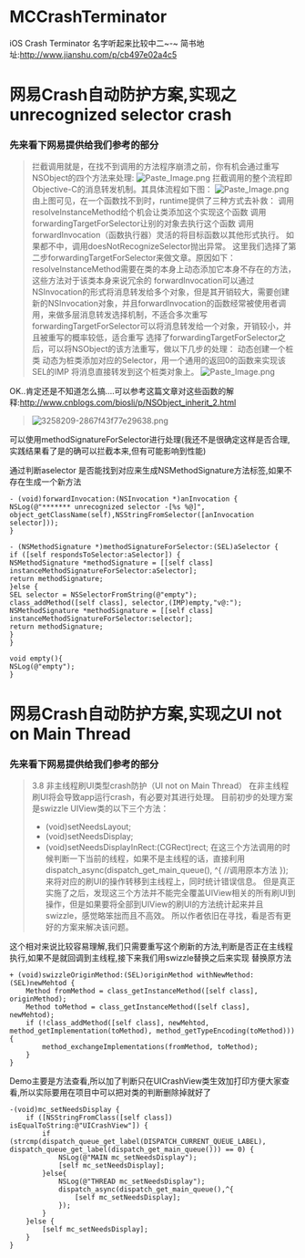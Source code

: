 # MCCrashTerminator
iOS Crash Terminator 名字听起来比较中二~-~
简书地址:http://www.jianshu.com/p/cb497e02a4c5

# 网易Crash自动防护方案,实现之unrecognized selector crash

### 先来看下网易提供给我们参考的部分
>拦截调用就是，在找不到调用的方法程序崩溃之前，你有机会通过重写NSObject的四个方法来处理:
![Paste_Image.png](http://upload-images.jianshu.io/upload_images/3258209-6cde0ee70bb20743.png?imageMogr2/auto-orient/strip%7CimageView2/2/w/1240)
拦截调用的整个流程即Objective-C的消息转发机制。其具体流程如下图：
![Paste_Image.png](http://upload-images.jianshu.io/upload_images/3258209-ab9f7967ee8d4bb5.png?imageMogr2/auto-orient/strip%7CimageView2/2/w/1240)
由上图可见，在一个函数找不到时，runtime提供了三种方式去补救：
调用resolveInstanceMethod给个机会让类添加这个实现这个函数
调用forwardingTargetForSelector让别的对象去执行这个函数
调用forwardInvocation（函数执行器）灵活的将目标函数以其他形式执行。
如果都不中，调用doesNotRecognizeSelector抛出异常。
这里我们选择了第二步forwardingTargetForSelector来做文章。原因如下：
resolveInstanceMethod需要在类的本身上动态添加它本身不存在的方法，这些方法对于该类本身来说冗余的
forwardInvocation可以通过NSInvocation的形式将消息转发给多个对象，但是其开销较大，需要创建新的NSInvocation对象，并且forwardInvocation的函数经常被使用者调用，来做多层消息转发选择机制，不适合多次重写
forwardingTargetForSelector可以将消息转发给一个对象，开销较小，并且被重写的概率较低，适合重写
选择了forwardingTargetForSelector之后，可以将NSObject的该方法重写，做以下几步的处理：
动态创建一个桩类
动态为桩类添加对应的Selector，用一个通用的返回0的函数来实现该SEL的IMP
将消息直接转发到这个桩类对象上。
![Paste_Image.png](http://upload-images.jianshu.io/upload_images/3258209-0e9f962f5777700c.png?imageMogr2/auto-orient/strip%7CimageView2/2/w/1240)

OK..肯定还是不知道怎么搞....可以参考这篇文章对这些函数的解释:http://www.cnblogs.com/biosli/p/NSObject_inherit_2.html


>![3258209-2867f43f77e29638.png](http://upload-images.jianshu.io/upload_images/3258209-fc34bebb14375f7c.png?imageMogr2/auto-orient/strip%7CimageView2/2/w/1240)

可以使用methodSignatureForSelector进行处理(我还不是很确定这样是否合理,实践结果看了是的确可以拦截本来,但有可能影响到性能)

通过判断aselector 是否能找到对应来生成NSMethodSignature方法标签,如果不存在生成一个新方法
```
- (void)forwardInvocation:(NSInvocation *)anInvocation {
NSLog(@"******* unrecognized selector -[%s %@]", object_getClassName(self),NSStringFromSelector([anInvocation selector]));
}
```
```
- (NSMethodSignature *)methodSignatureForSelector:(SEL)aSelector {
if ([self respondsToSelector:aSelector]) {
NSMethodSignature *methodSignature = [[self class] instanceMethodSignatureForSelector:aSelector];
return methodSignature;
}else {
SEL selector = NSSelectorFromString(@"empty");
class_addMethod([self class], selector,(IMP)empty,"v@:");
NSMethodSignature *methodSignature = [[self class] instanceMethodSignatureForSelector:selector];
return methodSignature;
}
}
```
```
void empty(){
NSLog(@"empty");
}
```

# 网易Crash自动防护方案,实现之UI not on Main Thread
### 先来看下网易提供给我们参考的部分
> 3.8 非主线程刷UI类型crash防护（UI not on Main Thread）
在非主线程刷UI将会导致app运行crash，有必要对其进行处理。
目前初步的处理方案是swizzle UIView类的以下三个方法：
>- (void)setNeedsLayout;
>- (void)setNeedsDisplay;
>- (void)setNeedsDisplayInRect:(CGRect)rect;
在这三个方法调用的时候判断一下当前的线程，如果不是主线程的话，直接利用 dispatch_async(dispatch_get_main_queue(), ^{ //调用原本方法 });
来将对应的刷UI的操作转移到主线程上，同时统计错误信息。
但是真正实施了之后，发现这三个方法并不能完全覆盖UIView相关的所有刷UI到操作，但是如果要将全部到UIView的刷UI的方法统计起来并且swizzle，感觉略笨拙而且不高效。
所以作者依旧在寻找，看是否有更好的方案来解决该问题。

这个相对来说比较容易理解,我们只需要重写这个刷新的方法,判断是否正在主线程执行,如果不是就回调到主线程,接下来我们用swizzle替换之后来实现
替换原方法
```
+ (void)swizzleOriginMethod:(SEL)originMethod withNewMethod:(SEL)newMehtod {
    Method fromMethod = class_getInstanceMethod([self class], originMethod);
    Method toMethod = class_getInstanceMethod([self class], newMehtod);
    if (!class_addMethod([self class], newMehtod, method_getImplementation(toMethod), method_getTypeEncoding(toMethod))) {
        method_exchangeImplementations(fromMethod, toMethod);
    }
}
```
Demo主要是方法查看,所以加了判断只在UICrashView类生效加打印方便大家查看,所以实际要用在项目中可以把对类的判断删除掉就好了
```
-(void)mc_setNeedsDisplay {
    if ([NSStringFromClass([self class]) isEqualToString:@"UICrashView"]) {
        if (strcmp(dispatch_queue_get_label(DISPATCH_CURRENT_QUEUE_LABEL), dispatch_queue_get_label(dispatch_get_main_queue())) == 0) {
            NSLog(@"MAIN mc_setNeedsDisplay");
            [self mc_setNeedsDisplay];
        }else{
            NSLog(@"THREAD mc_setNeedsDisplay");
            dispatch_async(dispatch_get_main_queue(),^{
                [self mc_setNeedsDisplay];
            });
        }
    }else {
        [self mc_setNeedsDisplay];
    }
}
```
